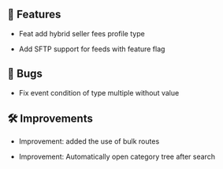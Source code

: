 ## 🚀 Features

- Feat add hybrid seller fees profile type

- Add SFTP support for feeds with feature flag


## 🐛 Bugs

- Fix event condition of type multiple without value


## 🛠️ Improvements

- Improvement: added the use of bulk routes

- Improvement: Automatically open category tree after search